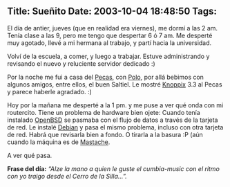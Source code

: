 Title: Sueñito
Date: 2003-10-04 18:48:50
Tags: 
---
<p>El día de antier, jueves (que en realidad era viernes), me dormí a las 2 am. Tenía clase a las 9, pero me tengo que despertar 6 ó 7 am. Me desperté muy agotado, llevé a mi hermana al trabajo, y partí hacia la universidad.</p>

<p>Volví de la escuela, a comer, y luego a trabajar. Estuve administrando y revisando el nuevo y reluciente servidor dedicado :)</p>

<p>Por la noche me fui a casa del <a href="mailto:caso888@hotmail.com">Pecas</a>, con <a href="mailto:pitakill@hotmail.com">Polo</a>, por allá bebimos con algunos amigos, entre ellos, el buen Saltiel. Le mostré <a href="http://web.archive.org/web/20031017200540/http://www.knoppix.org/">Knoppix</a> 3.3 al Pecas y parece haberle agradado. :)</p>

<p>Hoy por la mañana me desperté a la 1&#160;pm. y me puse a ver qué onda con mi routercito. Tiene un problema de hardware bien ojete: Cuando tenía instalado <a href="http://web.archive.org/web/20031017200540/http://www.openbsd.org/">OpenBSD</a> se pasmaba con el flujo de datos a través de la tarjeta de red. Le instalé <a href="http://web.archive.org/web/20031017200540/http://www.debian.org/">Debian</a> y pasa el mismo problema, incluso con otra tarjeta de red. Habrá que revisarla bien a fondo. O tirarla a la basura :P (aún cuando la máquina es de <a href="mailto:guorloma@hotmail.com">Mastache</a>.</p>

<p>A ver qué pasa.</p>

<p><strong>Frase del día:</strong> <em>&#8220;Alze la mano a quien le guste el cumbia-music con el ritmo con yo traigo desde el Cerro de la Silla&#8230;&#8221;.</em></p>
